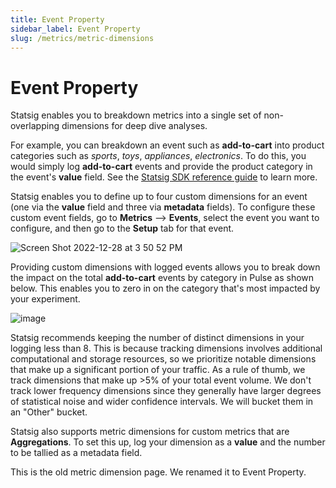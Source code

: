 ```yaml
---
title: Event Property
sidebar_label: Event Property
slug: /metrics/metric-dimensions
---
```


# Event Property

Statsig enables you to breakdown metrics into a single set of non-overlapping dimensions for deep dive analyses.

For example, you can breakdown an event such as **add-to-cart** into product categories such as _sports_, _toys_, _appliances_, _electronics_. To do this, you would simply log **add-to-cart** events and provide the product category in the event's **value** field. See the [Statsig SDK reference guide](/client/javascript-sdk#event-logging) to learn more.

Statsig enables you to define up to four custom dimensions for an event (one via the **value** field and three via **metadata** fields). To configure these custom event fields, go to **Metrics** --> **Events**, select the event you want to configure, and then go to the **Setup** tab for that event.

![Screen Shot 2022-12-28 at 3 50 52 PM](https://user-images.githubusercontent.com/101903926/209886245-c26f569b-a4d4-4882-9d9c-f65f3c1ba43b.png)

Providing custom dimensions with logged events allows you to break down the impact on the total **add-to-cart** events by category in Pulse as shown below. This enables you to zero in on the category that's most impacted by your experiment.

![image](https://user-images.githubusercontent.com/1315028/162332284-259ea614-8cb6-4c9d-aebd-3e41f9092a64.png)

Statsig recommends keeping the number of distinct dimensions in your logging less than 8. This is because tracking dimensions involves additional computational and storage resources, so we prioritize notable dimensions that make up a significant portion of your traffic. As a rule of thumb, we track dimensions that make up >5% of your total event volume. We don't track lower frequency dimensions since they generally have larger degrees of statistical noise and wider confidence intervals. We will bucket them in an "Other" bucket.

Statsig also supports metric dimensions for custom metrics that are **Aggregations**. To set this up, log your dimension as a **value** and the number to be tallied as a metadata field.

This is the old metric dimension page. We renamed it to Event Property.
